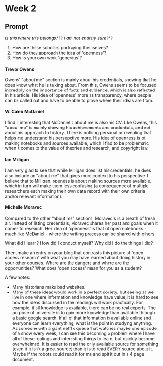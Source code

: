 # Week 2

## Prompt
*Is this where this belongs??? I am not entirely sure???*

1. How are these scholars portraying themselves?
2. How do they approach the idea of 'openness'?
3. How is your own work 'generous'?

#### Trevor Owens
Owens' "about me" section is mainly about his credentials, showing that he does know what he is talking about. From this, Owens seems to be focused incredibly on the importance of facts and evidence, which is also reflected in his article. His idea of 'openness' more as transparency, where people can be called out and have to be able to prove where their ideas are from.

#### W. Caleb McDaniel
I find it interesting that McDaniel's about me is also his CV. Like Owens, this "about me" is mainly showing his achievements and credentials, and not about his approach to history. There is nothing personal or revealing that helps me understand his persepctive more. His idea of openness is of making notebooks and sources available, which I find to be problematic when it comes to the value of theories and research, and copyright law. 

#### Ian Milligan
I am very glad to see that while Milligan does list his credentials, he does also include an "about me" that gives more context to his perspective. I believe that to Milligan, openess is about making sources more available, which in turn will make them less confusing (a consequence of multiple researchers each making their own data record with their own criteria and/or relevant information).

#### Michelle Moravec
Compared to the other "about me" sections, Moravec's is a breath of fresh air. Instead of listing credentials, Moravec shares her past and goals when it comes to research. Her idea of 'openness' is that of open notebooks - much like McDaniel - where the writing process can be shared with others. 

What did I learn?
How did I conduct myself?
Why did I do the things I did? 

Then, make an entry on your blog that contrasts this picture of 'open access research' with what you may have learned about doing history in your other courses. Where are the dangers and where are the opportunities? What does 'open access' mean for you as a student?

A few notes:
- Many historians make bad websites. 
- Many of these ideas would work in a perfect society, but seeing as we live in one where information and knowledge have value, it is hard to see how the ideas discussed in the readings will work practically. For example, if all knowledge is available, there can be no real experts. The purpose of university is to gain more knowledge than available through a basic google search. If all of that information is available online and everyone can learn everything, what is the point in studying anything. As someone with a giant netflix queue that watches maybe one episode of a show every week, I can see this becoming a problem where I have all of these realings and interesting things to learn, but quickly become overwhelmed. It is easier to read the only available source for something (even if it isn't a great source) than it is to read EVERY source about it. Maybe if the robots could read it for me and spit it out in a 4 page document.
